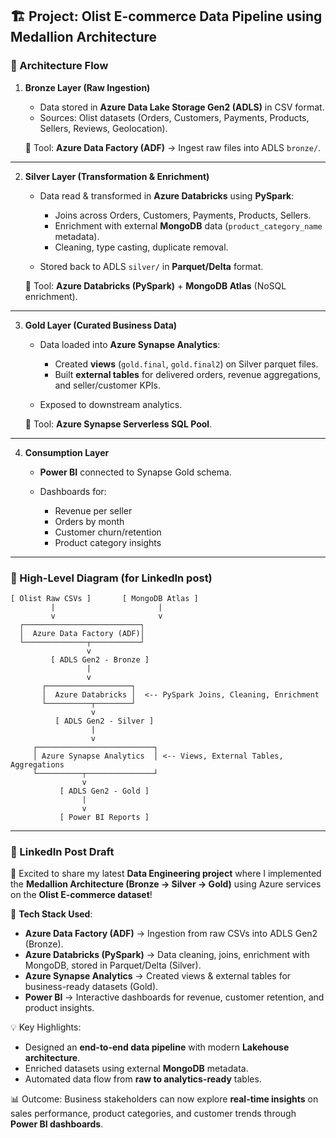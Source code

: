 

## 🏗 Project: Olist E-commerce Data Pipeline using Medallion Architecture

### 🔹 Architecture Flow

1. **Bronze Layer (Raw Ingestion)**

   * Data stored in **Azure Data Lake Storage Gen2 (ADLS)** in CSV format.
   * Sources: Olist datasets (Orders, Customers, Payments, Products, Sellers, Reviews, Geolocation).

   🔧 Tool: **Azure Data Factory (ADF)** → Ingest raw files into ADLS `bronze/`.

---

2. **Silver Layer (Transformation & Enrichment)**

   * Data read & transformed in **Azure Databricks** using **PySpark**:

     * Joins across Orders, Customers, Payments, Products, Sellers.
     * Enrichment with external **MongoDB** data (`product_category_name` metadata).
     * Cleaning, type casting, duplicate removal.
   * Stored back to ADLS `silver/` in **Parquet/Delta** format.

   🔧 Tool: **Azure Databricks (PySpark)** + **MongoDB Atlas** (NoSQL enrichment).

---

3. **Gold Layer (Curated Business Data)**

   * Data loaded into **Azure Synapse Analytics**:

     * Created **views** (`gold.final`, `gold.final2`) on Silver parquet files.
     * Built **external tables** for delivered orders, revenue aggregations, and seller/customer KPIs.
   * Exposed to downstream analytics.

   🔧 Tool: **Azure Synapse Serverless SQL Pool**.

---

4. **Consumption Layer**

   * **Power BI** connected to Synapse Gold schema.
   * Dashboards for:

     * Revenue per seller
     * Orders by month
     * Customer churn/retention
     * Product category insights

---

### 🔹 High-Level Diagram (for LinkedIn post)

```
[ Olist Raw CSVs ]       [ MongoDB Atlas ]
         |                       |
         v                       v
  ┌──────────────────────────┐
  │  Azure Data Factory (ADF)│
  └──────────────┬───────────┘
                 v
         [ ADLS Gen2 - Bronze ]
                 |
                 v
       ┌───────────────────┐
       │  Azure Databricks │  <-- PySpark Joins, Cleaning, Enrichment
       └──────────┬────────┘
                  v
          [ ADLS Gen2 - Silver ]
                  |
                  v
     ┌──────────────────────────┐
     │ Azure Synapse Analytics  │ <-- Views, External Tables, Aggregations
     └──────────┬───────────────┘
                v
           [ ADLS Gen2 - Gold ]
                |
                v
           [ Power BI Reports ]
```

---

### 🔹 LinkedIn Post Draft

🚀 Excited to share my latest **Data Engineering project** where I implemented the **Medallion Architecture (Bronze → Silver → Gold)** using Azure services on the **Olist E-commerce dataset**!

🔹 **Tech Stack Used**:

* **Azure Data Factory (ADF)** → Ingestion from raw CSVs into ADLS Gen2 (Bronze).
* **Azure Databricks (PySpark)** → Data cleaning, joins, enrichment with MongoDB, stored in Parquet/Delta (Silver).
* **Azure Synapse Analytics** → Created views & external tables for business-ready datasets (Gold).
* **Power BI** → Interactive dashboards for revenue, customer retention, and product insights.

💡 Key Highlights:

* Designed an **end-to-end data pipeline** with modern **Lakehouse architecture**.
* Enriched datasets using external **MongoDB** metadata.
* Automated data flow from **raw to analytics-ready** tables.

📊 Outcome: Business stakeholders can now explore **real-time insights** on sales performance, product categories, and customer trends through **Power BI dashboards**.

